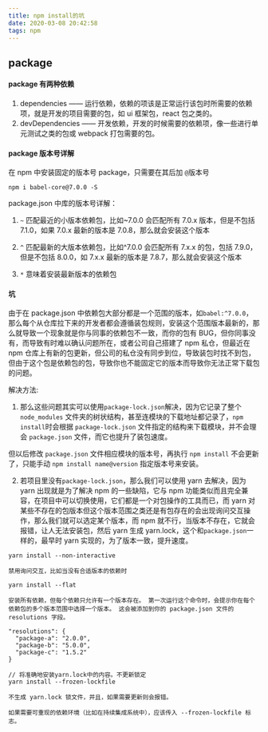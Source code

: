 ```yaml
---
title: npm install的坑
date: 2020-03-08 20:42:58
tags: npm
---
```


## package

#### package 有两种依赖

1. dependencies —— 运行依赖，依赖的项该是正常运行该包时所需要的依赖项，就是开发的项目需要的包，如 ui 框架包，react 包之类的。
2. devDependencies —— 开发依赖，开发的时候需要的依赖项，像一些进行单元测试之类的包或 webpack 打包需要的包。

#### package 版本号详解

在 npm 中安装固定的版本号 package，只需要在其后加 `@`版本号

```
npm i babel-core@7.0.0 -S
```

package.json 中库的版本号详解：

1. `~` 匹配最近的小版本依赖包，比如~7.0.0 会匹配所有 7.0.x 版本，但是不包括 7.1.0，如果 7.0.x 最新的版本是 7.0.8，那么就会安装这个版本

2. `^` 匹配最新的大版本依赖包，比如^7.0.0 会匹配所有 7.x.x 的包，包括 7.9.0，但是不包括 8.0.0，如 7.x.x 最新的版本是 7.8.7，那么就会安装这个版本

3. `*` 意味着安装最新版本的依赖包

#### 坑

由于在 package.json 中依赖包大部分都是一个范围的版本，如`babel:^7.0.0`，那么每个从仓库拉下来的开发者都会遵循装包规则，安装这个范围版本最新的，那么就导致一个现象就是你与同事的依赖包不一致，而你的包有 BUG，但你同事没有，而导致有时难以确认问题所在，或者公司自己搭建了 npm 私仓，但最近在 npm 仓库上有新的包更新，但公司的私仓没有同步到位，导致装包时找不到包，但由于这个包是依赖包的包，导致你也不能固定它的版本而导致你无法正常下载包的问题。

解决方法:

1. 那么这些问题其实可以使用`package-lock.json`解决，因为它记录了整个 `node_modules` 文件夹的树状结构，甚至连模块的下载地址都记录了，`npm install`时会根据 `package-lock.json` 文件指定的结构来下载模块，并不会理会 `package.json` 文件，而它也提升了装包速度。

但以后修改 `package.json` 文件相应模块的版本号，再执行 `npm install` 不会更新了，只能手动 `npm install name@version` 指定版本号来安装。

2. 若项目里没有`package-lock.json`，那么我们可以使用 yarn 去解决，因为 yarn 出现就是为了解决 npm 的一些缺陷，它与 npm 功能类似而且完全兼容，在项目中可以切换使用，它们都是一个对包操作的工具而已，而 yarn 对某些不存在的包版本但这个版本范围之类还是有包存在的会出现询问交互操作，那么我们就可以选定某个版本，而 npm 就不行，当版本不存在，它就会报错，让人无法安装包，然后 yarn 生成 yarn.lock，这个和`package.json`一样的，最早时 yarn 实现的，为了版本一致，提升速度。

```
yarn install --non-interactive

禁用询问交互，比如当没有合适版本的依赖时

```

```
yarn install --flat

安装所有依赖，但每个依赖只允许有一个版本存在。 第一次运行这个命令时，会提示你在每个依赖包的多个版本范围中选择一个版本。 这会被添加到你的 package.json 文件的 resolutions 字段。

"resolutions": {
  "package-a": "2.0.0",
  "package-b": "5.0.0",
  "package-c": "1.5.2"
}
```

```
// 将准确地安装yarn.lock中的内容。不更新锁定
yarn install --frozen-lockfile

不生成 yarn.lock 锁文件，并且，如果需要更新则会报错。

如果需要可重现的依赖环境（比如在持续集成系统中），应该传入 --frozen-lockfile 标志。
```
